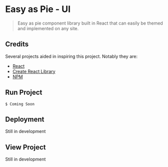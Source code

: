 # Easy as Pie - UI
> Easy as pie component library built in React that can easily be themed and implemented on any site.

## Credits
Several projects aided in inspiring this project. Notably they are:

- [React](https://reactjs.org/)
- [Create React Library](https://www.npmjs.com/package/create-react-library)
- [NPM](https://www.npmjs.com/)

## Run Project
```shell
$ Coming Soon
```

## Deployment
Still in development

## View Project
Still in development
